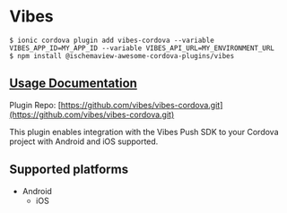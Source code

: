 # Vibes

```
$ ionic cordova plugin add vibes-cordova --variable VIBES_APP_ID=MY_APP_ID --variable VIBES_API_URL=MY_ENVIRONMENT_URL
$ npm install @ischemaview-awesome-cordova-plugins/vibes
```

## [Usage Documentation](https://danielsogl.gitbook.io/awesome-cordova-plugins/plugins/vibes/)

Plugin Repo: [https://github.com/vibes/vibes-cordova.git](https://github.com/vibes/vibes-cordova.git)

This plugin enables integration with the Vibes Push SDK to your Cordova project with Android and iOS supported.

## Supported platforms

- Android
  - iOS
  



